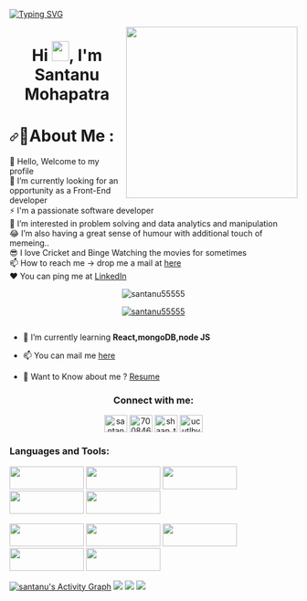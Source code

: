 
[![Typing SVG](https://readme-typing-svg.herokuapp.com/?lines=Full+Stack+Developer;More+than+1500+Hours;More+than+200+sleepless+nights)](https://git.io/typing-svg)


<img align='right' src="https://media2.giphy.com/media/qgQUggAC3Pfv687qPC/giphy.gif?cid=ecf05e47cq8zq18nxebpo5t2r1dgnmyddibdq953rd74v2xb&rid=giphy.gif&ct=g" height="" width="300" alt="">
<h1 align="center">Hi <img src="https://raw.githubusercontent.com/MartinHeinz/MartinHeinz/master/wave.gif" height="35px" width="30px">, I'm Santanu Mohapatra</h1>
<h1 dir="auto"><a id="user-content-about-me-" class="anchor" aria-hidden="true" href="#about-me-"><svg class="octicon octicon-link" viewBox="0 0 16 16" version="1.1" width="16" height="16" aria-hidden="true"><path fill-rule="evenodd" d="M7.775 3.275a.75.75 0 001.06 1.06l1.25-1.25a2 2 0 112.83 2.83l-2.5 2.5a2 2 0 01-2.83 0 .75.75 0 00-1.06 1.06 3.5 3.5 0 004.95 0l2.5-2.5a3.5 3.5 0 00-4.95-4.95l-1.25 1.25zm-4.69 9.64a2 2 0 010-2.83l2.5-2.5a2 2 0 012.83 0 .75.75 0 001.06-1.06 3.5 3.5 0 00-4.95 0l-2.5 2.5a3.5 3.5 0 004.95 4.95l1.25-1.25a.75.75 0 00-1.06-1.06l-1.25 1.25a2 2 0 01-2.83 0z"></path></svg></a><g-emoji class="g-emoji" alias="dizzy" fallback-src="https://github.githubassets.com/images/icons/emoji/unicode/1f4ab.png">💫</g-emoji>About Me :</h1>

                                                                                                                        
                                                                                                                        
👋 Hello, Welcome to my profile<br/>
🌱 I’m currently looking for an opportunity as a Front-End developer<br/>
⚡ I'm a passionate software developer<br/>
👀 I’m interested in problem solving and data analytics and manipulation<br/>
😂 I’m also having a great sense of humour with additional touch of memeing..<br/>
😎 I love Cricket and Binge Watching the movies for sometimes<br/>
📫 How to reach me -&gt; drop me a mail at <a href="mailto:Shaantanu1234@gmail.com">here</a><br/>
❤️ You can ping me at <a href="https://www.linkedin.com/in/santanu-mohapatra-880204200/">LinkedIn</a><br/>
</code></pre></div>
<!-- ![living](https://img.shields.io/badge/living-Chandrapur,Maharashtra-maroon) -->
<!-- ![focus](https://img.shields.io/badge/focus-SoftwareDevelopment-teal) -->

<p align="center"> <img src="https://komarev.com/ghpvc/?username=santanu55555&label=Profile%20views&color=0e75b6&style=flat" alt="santanu55555" /> </p>

<p align="center"> <a href="https://github.com/ryo-ma/github-profile-trophy"><img src="https://github-profile-trophy.vercel.app/?username=santanu55555" alt="santanu55555" /></a> </p>

<p align="left"> <a href="https://twitter.com/" target="blank"><img src="https://img.shields.io/twitter/follow/?logo=twitter&style=for-the-badge" alt="" /></a> </p>

- 🌱 I’m currently learning **React,mongoDB,node JS**

- 📫 You can mail me <a href="mailto:Shaantanu1234@gmail.com">here</a>

- 📄 Want to Know about me ? <a href="https://docs.google.com/document/d/1f6VoTT8wO0JHcWdO3Z0RDw8ZbyuG0dO-fBK8tzeTcl0/edit">Resume</a>

<h3 align="center">Connect with me:</h3>
<p align="center">
<a href="https://linkedin.com/in/santanu-mohapatra-880204200" target="blank"><img align="center" src="https://raw.githubusercontent.com/rahuldkjain/github-profile-readme-generator/master/src/images/icons/Social/linked-in-alt.svg" alt="santanu-mohapatra-880204200" height="30" width="40" /></a>
<a href="https://fb.com/7008467376.shaan" target="blank"><img align="center" src="https://raw.githubusercontent.com/rahuldkjain/github-profile-readme-generator/master/src/images/icons/Social/facebook.svg" alt="7008467376.shaan" height="30" width="40" /></a>
<a href="https://instagram.com/shaan_tanu_jr" target="blank"><img align="center" src="https://raw.githubusercontent.com/rahuldkjain/github-profile-readme-generator/master/src/images/icons/Social/instagram.svg" alt="shaan_tanu_jr" height="30" width="40" /></a>
<a href="https://www.youtube.com/c/ucutlhysghbxrys6y2ryywma" target="blank"><img align="center" src="https://raw.githubusercontent.com/rahuldkjain/github-profile-readme-generator/master/src/images/icons/Social/youtube.svg" alt="ucutlhysghbxrys6y2ryywma" height="30" width="40" /></a>
</p>

<h3 align="left">Languages and Tools:</h3>
<div display="flex"><img src="https://img.shields.io/badge/HTML5-E34F26?style=for-the-badge&logo=html5&logoColor=white" width="130px" height="40px"/> <img src="https://img.shields.io/badge/CSS3-1572B6?style=for-the-badge&logo=css3&logoColor=white" width="130px" height="40px"/> <img src="https://img.shields.io/badge/JavaScript-323330?style=for-the-badge&logo=javascript&logoColor=F7DF1E" width="130px" height="40px"/> <img src="https://img.shields.io/badge/Node.js-339933?style=for-the-badge&logo=nodedotjs&logoColor=white" width="130px" height="40px"/> <img src="https://img.shields.io/badge/React-20232A?style=for-the-badge&logo=react&logoColor=61DAFB" width="130px" height="40px"/></div>

<img src="https://img.shields.io/badge/Redux-593D88?style=for-the-badge&logo=redux&logoColor=white" width="130px" height="40px"/> <img src="https://img.shields.io/badge/MongoDB-4EA94B?style=for-the-badge&logo=mongodb&logoColor=white" width="130px" height="40px"/> <img src="https://img.shields.io/badge/Express.js-000000?style=for-the-badge&logo=express&logoColor=white" width="130px" height="40px"/> <img src="https://img.shields.io/badge/Material%20UI-007FFF?style=for-the-badge&logo=mui&logoColor=white" width="130px" height="40px"/> <img src="https://img.shields.io/badge/styled--components-DB7093?style=for-the-badge&logo=styled-components&logoColor=white" width="130px" height="40px"/>

<!-- 
<p><img align="left" src="https://github-readme-stats.vercel.app/api/top-langs?username=santanu55555&show_icons=true&locale=en&layout=compact" alt="santanu55555" /></p>

<p>&nbsp;<img align="center" src="https://github-readme-stats.vercel.app/api?username=santanu55555&show_icons=true&locale=en" alt="santanu55555" /></p>

<p><img align="center" src="https://github-readme-streak-stats.herokuapp.com/?user=santanu55555&" alt="santanu55555" /></p> -->

<!-- <h1 align="center">My Github Stats : <img src="https://c.tenor.com/iol6pdgnlasAAAAM/hoodie-girl-cool.gif" height="50px" width="50px"/> </h1> -->
<!-- ![snake gif](https://raw.githubusercontent.com/avinash-218/avinash-218/output/github-contribution-grid-snake.svg) -->

<a href="https://github.com/santanu55555-cmd/github-readme-activity-graph"><img alt="santanu's Activity Graph" src="https://activity-graph.herokuapp.com/graph?username=santanu55555&bg_color=0D1147&color=5BCDEC&line=5BCDEC&point=FFFFFF&hide_border=true" /></a>
![](https://github-readme-stats.vercel.app/api?username=Santanu55555&theme=radical&hide_border=false&include_all_commits=false&count_private=false)
![](https://github-readme-streak-stats.herokuapp.com/?user=Santanu55555&theme=radical&hide_border=false)
![](https://github-readme-stats.vercel.app/api/top-langs/?username=Santanu55555&theme=radical&hide_border=false&include_all_commits=false&count_private=false&layout=compact)

